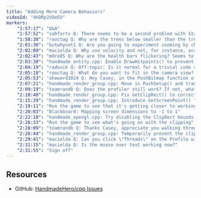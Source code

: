 ```yaml
---
title: "Adding More Camera Behaviors"
videoId: "4hDRp2VDeEU"
markers:
    "1:57:17": "Q&A"
    "1:57:52": "sahfortv Q: There seems to be a second problem with StairCam 1 vs StairCam 2, i.e. you need to be moving even though you're on the first stair, so the collision areas are out a bit?"
    "1:58:38": "rooctag Q: Why are the trees below smaller than the trees up top?"
    "2:01:36": "butwhynot1 Q: Are you going to experiment zooming by changing the FOV rather than changing the distance?"
    "2:02:09": "macielda Q: Why use velocity and not, for instance, acceleration as a constraint parameter?"
    "2:02:43": "m0re85 Q: Why are the health bars flickering? Seems to be most noticeable when the hero is at standstill (the familiars move all the time and they don't flicker as much)"
    "2:03:30": "handmade_entity.cpp: Enable DrawHitpoints() to prevent Z-fighting"
    "2:04:19": "radovik Q: Off-topic: Is it normal for a trivial code change to lead to a 250MB diff file? Is this optimization / MIPS architecture weirdness?"
    "2:05:18": "rooctag Q: What do you want to fit in the camera view? Whole room, or some amount of tiles so camera movement per room is needed"
    "2:05:53": "ahoward1024 Q: Hey Casey, in the PushBitmap function of the handmade_render_group you have a shadowed v4 parameter Color that is masked by the u32 Color. Compiles as a warning (to an error) in VS 2015"
    "2:07:21": "handmade_render_group.cpp: Move in PushSetup() and transient_clip_rect from handmade_render_group.h [see Resources, GitHub]"
    "2:09:19": "teamrandb Q: Does the profiler still work? If not, what is a quick overview of the work that is needed to get it working again? And was it purely a display issue that we could not see it?"
    "2:10:40": "handmade_render_group.cpp: Fix GetClipRect() to correctly clip the profiler's text"
    "2:15:39": "handmade_render_group.cpp: Introduce GetScreenPoint() for GetClipRect() to call"
    "2:19:11": "Run the game to see that it's getting closer to working"
    "2:20:03": "Blackboard: Mapping screen dimensions to -1 to 1"
    "2:22:18": "handmade_opengl.cpp: Try disabling the ClipRect bounds setting"
    "2:26:33": "Run the game to see what's going on with the clipping"
    "2:28:09": "teamrandb Q: Thanks Casey, appreciate you walking through it"
    "2:28:44": "handmade_render_group.cpp: Temporarily prevent the clipping from occuring and run the game to see that"
    "2:29:41": "macielda Q: Can you click \"Threads\" on the Profile window?"
    "2:31:15": "macielda Q: Is the mouse over text working now?"
    "2:31:55": "Sign off"
---
```


## Resources

* GitHub: [HandmadeHero/cpp Issues](https://github.com/HandmadeHero/cpp/issues)

